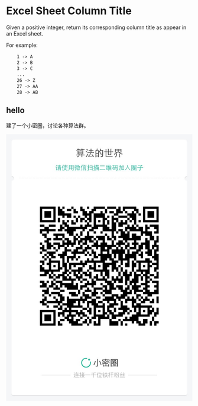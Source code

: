 # Excel Sheet Column Title

Given a positive integer, return its corresponding column title as appear in an Excel sheet.

For example:

```
    1 -> A
    2 -> B
    3 -> C
    ...
    26 -> Z
    27 -> AA
    28 -> AB 
```


## hello

建了一个小密圈，讨论各种算法群。  

![小密圈](../../suanfa_xiaomiquan.jpg)

